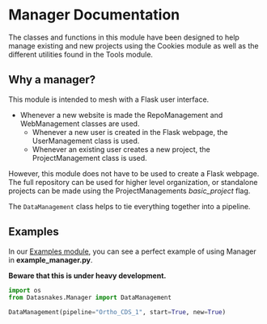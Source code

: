 Manager Documentation
======================
The classes and functions in this module have been designed to help manage
existing and new projects using the Cookies module as well as
the different utilities found in the Tools module.

## Why a manager?

This module is intended to mesh with a Flask user interface.
* Whenever a new website is made the RepoManagement and WebManagement classes
are used.
    * Whenever a new user is created in the Flask webpage,
    the UserManagement class is used.
    * Whenever an existing user creates a new project,
    the ProjectManagement class is used.

However, this module does not have to be used to create a Flask
webpage.  The full repository can be used for higher level organization,
or standalone projects can be made using the ProjectManagements
_basic_project_ flag.

The `DataManagement` class helps to tie everything together into a pipeline.


## Examples
In our [Examples module](https://github.com/datasnakes/Datasnakes-Scripts/tree/cookie_jar_patch/Examples),
you can see a perfect example of using Manager in **example_manager.py**.


**Beware that this is under heavy development.**

```python
import os
from Datasnakes.Manager import DataManagement

DataManagement(pipeline="Ortho_CDS_1", start=True, new=True)
```